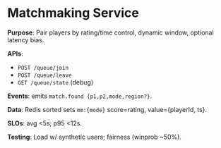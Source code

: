 # Matchmaking Service

**Purpose**: Pair players by rating/time control, dynamic window, optional latency bias.

**APIs**:
- `POST /queue/join`
- `POST /queue/leave`
- `GET /queue/state` (debug)

**Events**: emits `match.found {p1,p2,mode,region?}`.

**Data**: Redis sorted sets `mm:{mode}` score=rating, value={playerId, ts}.

**SLOs**: avg <5s; p95 <12s.

**Testing**: Load w/ synthetic users; fairness (winprob ~50%).
